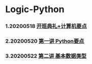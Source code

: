 # Logic-Python
### 1.20200518 [开班典礼+计算机要点](https://github.com/queenta/Logic-Python/blob/master/LP_20200518.md)
### 2.20200520 [第一讲 Python要点](https://github.com/queenta/Logic-Python/blob/master/LP_20200520.md)
### 3.20200522 [第二讲 基本数据类型](https://github.com/queenta/Logic-Python/blob/master/LP_20200522.md)
